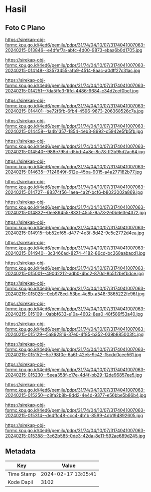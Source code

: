 # Hasil

## Foto C Plano

https://sirekap-obj-formc.kpu.go.id/4ed6/pemilu/pdpr/31/74/04/10/07/3174041007063-20240215-013846--e4dfef7a-abfc-4d00-9873-ebaa6b0d1705.jpg

https://sirekap-obj-formc.kpu.go.id/4ed6/pemilu/pdpr/31/74/04/10/07/3174041007063-20240215-014148--33573455-afb9-4514-8aac-a0dff27c31ac.jpg

https://sirekap-obj-formc.kpu.go.id/4ed6/pemilu/pdpr/31/74/04/10/07/3174041007063-20240215-014251--7da5ffe3-1ffd-4486-9684-c34d2cef0bcf.jpg

https://sirekap-obj-formc.kpu.go.id/4ed6/pemilu/pdpr/31/74/04/10/07/3174041007063-20240215-014401--be72f6fb-6fb4-4596-9673-206368526c7a.jpg

https://sirekap-obj-formc.kpu.go.id/4ed6/pemilu/pdpr/31/74/04/10/07/3174041007063-20240215-014458--1a4b1357-1854-4eb3-8992-c5942e5fb5fb.jpg

https://sirekap-obj-formc.kpu.go.id/4ed6/pemilu/pdpr/31/74/04/10/07/3174041007063-20240215-014540--988e795d-d5bd-4a8e-8c78-ff2b95d2ac64.jpg

https://sirekap-obj-formc.kpu.go.id/4ed6/pemilu/pdpr/31/74/04/10/07/3174041007063-20240215-014635--7124649f-612e-45ba-9015-a4a277182b77.jpg

https://sirekap-obj-formc.kpu.go.id/4ed6/pemilu/pdpr/31/74/04/10/07/3174041007063-20240215-014727--88374f56-1aea-4a2f-bcf6-b8023002a869.jpg

https://sirekap-obj-formc.kpu.go.id/4ed6/pemilu/pdpr/31/74/04/10/07/3174041007063-20240215-014832--0ee89455-833f-45c5-9a73-2e0b6e3e4372.jpg

https://sirekap-obj-formc.kpu.go.id/4ed6/pemilu/pdpr/31/74/04/10/07/3174041007063-20240215-014915--bb52df65-d477-4e3f-8d42-9c5c2772d4ea.jpg

https://sirekap-obj-formc.kpu.go.id/4ed6/pemilu/pdpr/31/74/04/10/07/3174041007063-20240215-014940--3c3466ad-8274-4182-86cd-bc368aabacd1.jpg

https://sirekap-obj-formc.kpu.go.id/4ed6/pemilu/pdpr/31/74/04/10/07/3174041007063-20240215-015001--490d2212-adb0-4bc2-870d-8b5f2befbdce.jpg

https://sirekap-obj-formc.kpu.go.id/4ed6/pemilu/pdpr/31/74/04/10/07/3174041007063-20240215-015025--0cb978cd-53bc-4c8b-a548-3865222fe96f.jpg

https://sirekap-obj-formc.kpu.go.id/4ed6/pemilu/pdpr/31/74/04/10/07/3174041007063-20240215-015109--0abbf633-e10a-4602-8ea0-48f589f53a40.jpg

https://sirekap-obj-formc.kpu.go.id/4ed6/pemilu/pdpr/31/74/04/10/07/3174041007063-20240215-015129--5a892816-37e0-4f85-b352-039b885003fc.jpg

https://sirekap-obj-formc.kpu.go.id/4ed6/pemilu/pdpr/31/74/04/10/07/3174041007063-20240215-015152--5c798f0e-6a6f-42e5-9c42-f5cdc0cee561.jpg

https://sirekap-obj-formc.kpu.go.id/4ed6/pemilu/pdpr/31/74/04/10/07/3174041007063-20240215-015230--5eea358f-c17e-4d4f-bb29-12de96857ee5.jpg

https://sirekap-obj-formc.kpu.go.id/4ed6/pemilu/pdpr/31/74/04/10/07/3174041007063-20240215-015250--c8fa2b8b-8dd2-4e4d-9377-e56bbe5b86b4.jpg

https://sirekap-obj-formc.kpu.go.id/4ed6/pemilu/pdpr/31/74/04/10/07/3174041007063-20240215-015314--de4ffc48-ccc4-4b1b-8599-4db194892605.jpg

https://sirekap-obj-formc.kpu.go.id/4ed6/pemilu/pdpr/31/74/04/10/07/3174041007063-20240215-015358--3c62b585-0de3-42da-8e11-592ae689d245.jpg


## Metadata

| Key        | Value               |
| ---------- | ------------------- |
| Time Stamp | 2024-02-17 13:05:41 |
| Kode Dapil | 3102                |



